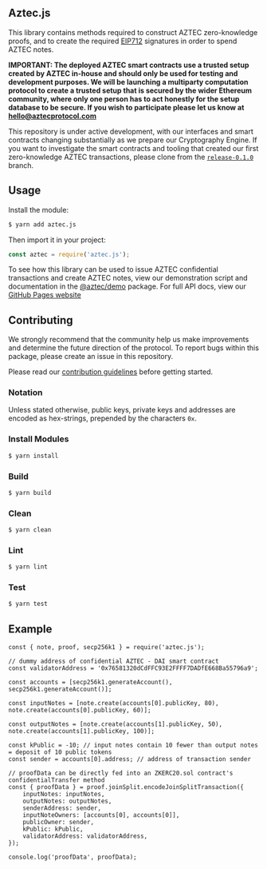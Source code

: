 ## Aztec.js

This library contains methods required to construct AZTEC zero-knowledge proofs, and to create the required [EIP712](https://github.com/ethereum/EIPs/blob/master/EIPS/eip-712.md) signatures in order to spend AZTEC notes.

**IMPORTANT: The deployed AZTEC smart contracts use a trusted setup created by AZTEC in-house and should only be used for testing and development purposes. We will be launching a multiparty computation protocol to create a trusted setup that is secured by the wider Ethereum community, where only one person has to act honestly for the setup database to be secure. If you wish to participate please let us know at hello@aztecprotocol.com**

This repository is under active development, with our interfaces and smart contracts changing substantially as we prepare our Cryptography Engine. If you want to investigate the smart contracts and tooling that created our first zero-knowledge AZTEC transactions, please clone from the [`release-0.1.0`](https://github.com/AztecProtocol/AZTEC/tree/release-0.1.0) branch.

## Usage

Install the module:

```bash
$ yarn add aztec.js
```

Then import it in your project:

```js
const aztec = require('aztec.js');
```

To see how this library can be used to issue AZTEC confidential transactions and create AZTEC notes, view our demonstration script and documentation in the [@aztec/demo](https://github.com/AztecProtocol/AZTEC/tree/master/packages/demo) package. For full API docs, view our [GitHub Pages website](https://aztecprotocol.github.io/AZTEC)

## Contributing

We strongly recommend that the community help us make improvements and determine the future direction of the protocol. To report bugs within this package, please create an issue in this repository.

Please read our [contribution guidelines](../../.github/CONTRIBUTING.md) before getting started.

### Notation

Unless stated otherwise, public keys, private keys and addresses are encoded as hex-strings, prepended by the characters `0x`.

### Install Modules

```bash
$ yarn install
```

### Build

```bash
$ yarn build
```

### Clean

```bash
$ yarn clean
```

### Lint

```bash
$ yarn lint
```

### Test

```bash
$ yarn test
```

## Example

```node
const { note, proof, secp256k1 } = require('aztec.js');

// dummy address of confidential AZTEC - DAI smart contract
const validatorAddress = '0x76581320dCdFFC93E2FFFF7DADfE668Ba55796a9';

const accounts = [secp256k1.generateAccount(), secp256k1.generateAccount()];

const inputNotes = [note.create(accounts[0].publicKey, 80), note.create(accounts[0].publicKey, 60)];

const outputNotes = [note.create(accounts[1].publicKey, 50), note.create(accounts[1].publicKey, 100)];

const kPublic = -10; // input notes contain 10 fewer than output notes = deposit of 10 public tokens
const sender = accounts[0].address; // address of transaction sender

// proofData can be directly fed into an ZKERC20.sol contract's confidentialTransfer method
const { proofData } = proof.joinSplit.encodeJoinSplitTransaction({
    inputNotes: inputNotes,
    outputNotes: outputNotes,
    senderAddress: sender,
    inputNoteOwners: [accounts[0], accounts[0]],
    publicOwner: sender,
    kPublic: kPublic,
    validatorAddress: validatorAddress,
});

console.log('proofData', proofData);
```

